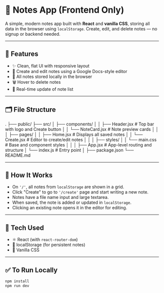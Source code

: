 # 📝 Notes App (Frontend Only)

A simple, modern notes app built with **React** and **vanilla CSS**, storing all data in the browser using `localStorage`. Create, edit, and delete notes — no signup or backend needed.

---

## 🚀 Features

- ✨ Clean, flat UI with responsive layout
- 📝 Create and edit notes using a Google Docs-style editor
- 📁 All notes stored locally in the browser
- 🗑️ Hover to delete notes
- 🔁 Real-time update of note list

---

## 🗂️ File Structure

.
├── public/
├── src/
│   ├── components/
│   │   ├── Header.jsx         # Top bar with logo and Create button
│   │   └── NoteCard.jsx       # Note preview cards
│   │
│   ├── pages/
│   │   ├── Home.jsx           # Displays all saved notes
│   │   └── Create.jsx         # Editor to create/edit notes
│   │
│   ├── styles/
│   │   └── main.css           # Base and component styles
│   │
│   ├── App.jsx                # App-level routing and structure
│   └── index.js               # Entry point
│
├── package.json
└── README.md

---

## 🧠 How It Works

- On `'/'`, all notes from `localStorage` are shown in a grid.
- Click "Create" to go to `'/create'` page and start writing a new note.
- Notes have a file name input and large textarea.
- When saved, the note is added or updated in `localStorage`.
- Clicking an existing note opens it in the editor for editing.

---

## 🧪 Tech Used

- ⚛️ React (with `react-router-dom`)
- 💾 localStorage (for persistent notes)
- 🎨 Vanilla CSS

---

## ✅ To Run Locally

```bash
npm install
npm run dev

